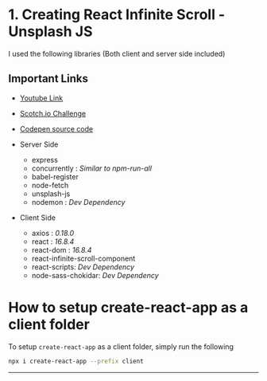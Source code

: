 # 1. Creating React Infinite Scroll - Unsplash JS

I used the following libraries (Both client and server side included)

## Important Links
- [Youtube Link](https://www.youtube.com/watch?v=gk_6BKiy6X4)
- [Scotch.io Challenge](https://scotch.io/bar-talk/code-challenge-16-infinite-scroll-unsplash-gallery)
- [Codepen source code](https://codepen.io/Chuloo/pen/EreYEr)

- Server Side
    - express
    - concurrently : _Similar to npm-run-all_
    - babel-register
    - node-fetch
    - unsplash-js
    - nodemon : _Dev Dependency_

- Client Side
    - axios : _0.18.0_
    - react : _16.8.4_
    - react-dom : _16.8.4_
    - react-infinite-scroll-component
    - react-scripts: _Dev Dependency_
    - node-sass-chokidar: _Dev Dependency_

# How to setup create-react-app as a client folder

To setup `create-react-app` as a client folder, simply run the following

```bash
npx i create-react-app --prefix client
```

---